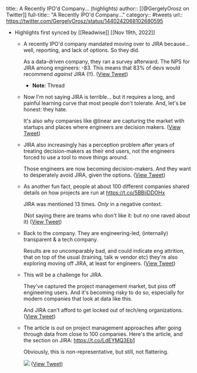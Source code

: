 title:: A Recently IPO'd Company... (highlights)
author:: [[@GergelyOrosz on Twitter]]
full-title:: "A Recently IPO'd Company..."
category:: #tweets
url:: https://twitter.com/GergelyOrosz/status/1440242068102680595

- Highlights first synced by [[Readwise]] [[Nov 19th, 2022]]
	- A recently IPO'd company mandated moving over to JIRA because... well, reporting, and lack of options. So they did.
	  
	  As a data-driven company, they ran a survey afterward. The NPS for JIRA among engineers: -83. This means that 83% of devs would recommend *against* JIRA (!!). ([View Tweet](https://twitter.com/GergelyOrosz/status/1440242068102680595))
		- **Note**: Thread
	- Now I'm not saying JIRA is terrible... but it requires a long, and painful learning curve that most people don't tolerate. And, let's be honest: they hate.
	  
	  It's also why companies like @linear are capturing the market with startups and places where engineers are decision makers. ([View Tweet](https://twitter.com/GergelyOrosz/status/1440242573516292102))
	- JIRA also increasingly has a perception problem after years of treating decision-makers as their end users, not the engineers forced to use a tool to move things around.
	  
	  Those engineers are now becoming decision-makers. And they want to desperately avoid JIRA, given the options. ([View Tweet](https://twitter.com/GergelyOrosz/status/1440243164992868354))
	- As another fun fact, people at about 100 different companies shared details on how projects are run at https://t.co/5BBiiDDOHx
	  
	  JIRA was mentioned 13 times. *Only* in a negative context.
	  
	  (Not saying there are teams who don't like it: but no one raved about it) ([View Tweet](https://twitter.com/GergelyOrosz/status/1440243746730242055))
	- Back to the company. They are engineering-led, (internally) transparent & a tech company. 
	  
	  Results are *so* uncomparably bad, and could indicate eng attrition, that on top of the usual (training, talk w vendor etc) they're also exploring moving off JIRA, at least for engineers. ([View Tweet](https://twitter.com/GergelyOrosz/status/1440245519566065673))
	- This will be a challenge for JIRA.
	  
	  They've captured the project management market, but piss off engineering users. And it's becoming risky to do so, especially for modern companies that look at data like this.
	  
	  And JIRA can't afford to get locked out of tech/eng organizations. ([View Tweet](https://twitter.com/GergelyOrosz/status/1440246120563703808))
	- The article is out on project management approaches after going through data from close to 100 companies. Here's the article, and the section on JIRA: https://t.co/LdEYMQ3Eb1
	  
	  Obviously, this is non-representative, but still, not flattering. 
	  
	  ![](https://pbs.twimg.com/media/E_1KRe5UYAQ5Dv_.png) ([View Tweet](https://twitter.com/GergelyOrosz/status/1440389390576984069))